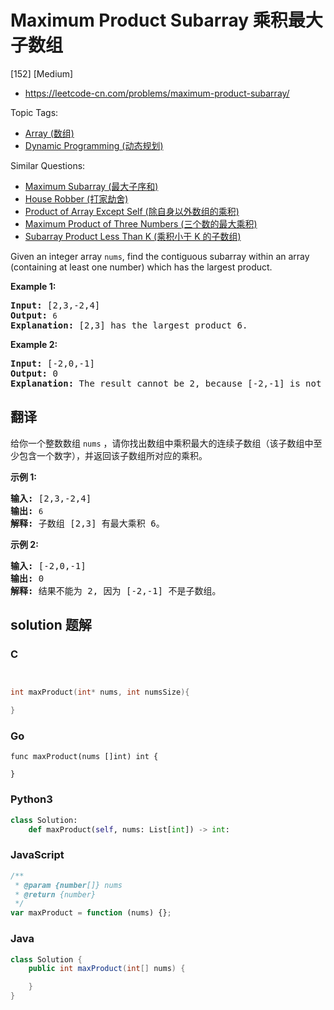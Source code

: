 # Maximum Product Subarray 乘积最大子数组

[152] [Medium]

- https://leetcode-cn.com/problems/maximum-product-subarray/

Topic Tags:

- [Array (数组)](https://leetcode-cn.com/tag/array/)
- [Dynamic Programming (动态规划)](https://leetcode-cn.com/tag/dynamic-programming/)

Similar Questions:

- [Maximum Subarray (最大子序和)](https://leetcode-cn.com/problems/maximum-subarray/)
- [House Robber (打家劫舍)](https://leetcode-cn.com/problems/house-robber/)
- [Product of Array Except Self (除自身以外数组的乘积)](https://leetcode-cn.com/problems/product-of-array-except-self/)
- [Maximum Product of Three Numbers (三个数的最大乘积)](https://leetcode-cn.com/problems/maximum-product-of-three-numbers/)
- [Subarray Product Less Than K (乘积小于 K 的子数组)](https://leetcode-cn.com/problems/subarray-product-less-than-k/)

Given an integer array `nums`, find the contiguous subarray within an array (containing at least one number) which has the largest product.

**Example 1:**

<pre><strong>Input:</strong> [2,3,-2,4]
<strong>Output:</strong> <code>6</code>
<strong>Explanation:</strong>&nbsp;[2,3] has the largest product 6.
</pre>

**Example 2:**

<pre><strong>Input:</strong> [-2,0,-1]
<strong>Output:</strong> 0
<strong>Explanation:</strong>&nbsp;The result cannot be 2, because [-2,-1] is not a subarray.</pre>

## 翻译

给你一个整数数组 `nums` ，请你找出数组中乘积最大的连续子数组（该子数组中至少包含一个数字），并返回该子数组所对应的乘积。

**示例 1:**

<pre><strong>输入:</strong> [2,3,-2,4]
<strong>输出:</strong> <code>6</code>
<strong>解释:</strong>&nbsp;子数组 [2,3] 有最大乘积 6。
</pre>

**示例 2:**

<pre><strong>输入:</strong> [-2,0,-1]
<strong>输出:</strong> 0
<strong>解释:</strong>&nbsp;结果不能为 2, 因为 [-2,-1] 不是子数组。</pre>

## solution 题解

### C

```c


int maxProduct(int* nums, int numsSize){

}
```

### Go

```golang
func maxProduct(nums []int) int {

}
```

### Python3

```python
class Solution:
    def maxProduct(self, nums: List[int]) -> int:
```

### JavaScript

```javascript
/**
 * @param {number[]} nums
 * @return {number}
 */
var maxProduct = function (nums) {};
```

### Java

```java
class Solution {
    public int maxProduct(int[] nums) {

    }
}
```
